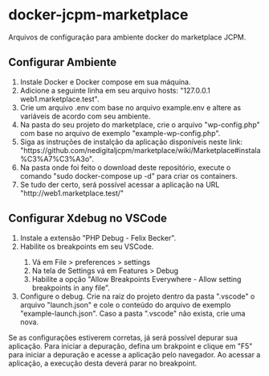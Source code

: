 # docker-jcpm-marketplace
Arquivos de configuração para ambiente docker do marketplace JCPM.

<h2>Configurar Ambiente</h2>
<ol>
    <li>Instale Docker e Docker compose em sua máquina.</li>
    <li>Adicione a seguinte linha em seu arquivo hosts: "127.0.0.1 web1.marketplace.test".</li>
    <li>Crie um arquivo .env com base no arquivo example.env e altere as variáveis de acordo com seu ambiente.</li>
    <li>Na pasta do seu projeto do marketplace, crie o arquivo "wp-config.php" com base no arquivo de exemplo "example-wp-config.php".</li>
    <li>Siga as instruções de instalção da aplicação disponíveis neste link: "https://github.com/nedigitaljcpm/marketplace/wiki/Marketplace#instala%C3%A7%C3%A3o".</li>
    <li>Na pasta onde foi feito o download deste repositório, execute o comando "sudo docker-compose up -d" para criar os containers.</li>
    <li>Se tudo der certo, será possível acessar a aplicação na URL "http://web1.marketplace.test/"</li>
</ol>

<h2>Configurar Xdebug no VSCode</h2>
<ol>
    <li>Instale a extensão "PHP Debug - Felix Becker".</li>
    <li>Habilite os breakpoints em seu VSCode. </li>
        <ol>
            <li>Vá em File > preferences > settings</li>
            <li>Na tela de Settings vá em Features > Debug</li>
            <li>Habilite a opção "Allow Breakpoints Everywhere - Allow setting breakpoints in any file".</li>
        </ol>
    <li>Configure o debug. Crie na raiz do projeto dentro da pasta ".vscode" o arquivo "launch.json" e cole o conteúdo do arquivo de exemplo "example-launch.json". Caso a pasta ".vscode" não exista, crie uma nova.</li>
</ol>

Se as configurações estiverem corretas, já será possível depurar sua aplicação. Para iniciar a depuração, defina um brakpoint e clique em "F5" para iniciar a depuração e acesse a aplicação pelo navegador. Ao acessar a aplicação, a execução desta deverá parar no breakpoint.


